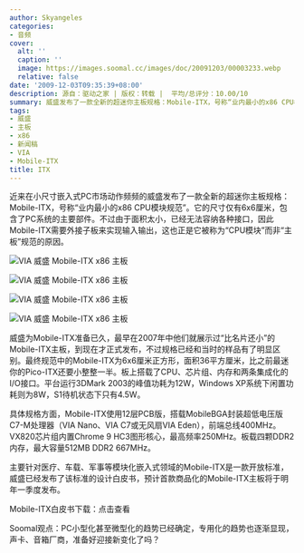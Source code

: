 ```yaml
---
author: Skyangeles
categories:
- 音频
cover:
  alt: ''
  caption: ''
  image: https://images.soomal.cc/images/doc/20091203/00003233.webp
  relative: false
date: '2009-12-03T09:35:39+08:00'
description: 源自：驱动之家 | 版权：转载 |  平均/总评分：10.00/10
summary: 威盛发布了一款全新的超迷你主板规格：Mobile-ITX，号称“业内最小的x86 CPU模块规范”。它的尺寸仅有6x6厘米，包含了PC系统的主要部件。Soomal观点：PC小型化甚至微型化的趋势已经确定，专用化的趋势也逐渐显现，声卡、音箱厂商，准备好迎接新变化了吗？
tags:
- 威盛
- 主板
- x86
- 新闻稿
- VIA
- Mobile-ITX
title: ITX
---
```


近来在小尺寸嵌入式PC市场动作频频的威盛发布了一款全新的超迷你主板规格：Mobile-ITX，号称“业内最小的x86 CPU模块规范”。它的尺寸仅有6x6厘米，包含了PC系统的主要部件。不过由于面积太小，已经无法容纳各种接口，因此Mobile-ITX需要外接子板来实现输入输出，这也正是它被称为“CPU模块”而非“主板”规范的原因。



![VIA 威盛 Mobile-ITX x86 主板](https://images.soomal.cc/images/doc/20091203/00003232.webp)



![VIA 威盛 Mobile-ITX x86 主板](https://images.soomal.cc/images/doc/20091203/00003233.webp)



![VIA 威盛 Mobile-ITX x86 主板](https://images.soomal.cc/images/doc/20091203/00003234.webp)



![VIA 威盛 Mobile-ITX x86 主板](https://images.soomal.cc/images/doc/20091203/00003235.webp)



威盛为Mobile-ITX准备已久，最早在2007年中他们就展示过“比名片还小”的Mobile-ITX主板，到现在才正式发布，不过规格已经和当时的样品有了明显区别。最终规范中的Mobile-ITX为6x6厘米正方形，面积36平方厘米，比之前最迷你的Pico-ITX还要小整整一半。板上搭载了CPU、芯片组、内存和两条集成化的I/O接口。平台运行3DMark 2003的峰值功耗为12W，Windows XP系统下闲置功耗则为8W，S1待机状态下只有4.5W。



具体规格方面，Mobile-ITX使用12层PCB版，搭载MobileBGA封装超低电压版C7-M处理器（VIA Nano、VIA C7或无风扇VIA Eden），前端总线400MHz。VX820芯片组内置Chrome 9 HC3图形核心，最高频率250MHz。板载四颗DDR2内存，最大容量512MB DDR2 667MHz。



主要针对医疗、车载、军事等模块化嵌入式领域的Mobile-ITX是一款开放标准，威盛已经发布了该标准的设计白皮书，预计首款商品化的Mobile-ITX主板将于明年一季度发布。



Mobile-ITX白皮书下载：点击查看



Soomal观点：PC小型化甚至微型化的趋势已经确定，专用化的趋势也逐渐显现，声卡、音箱厂商，准备好迎接新变化了吗？